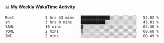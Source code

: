 <!--
**stamp711/stamp711** is a ✨ _special_ ✨ repository because its `README.md` (this file) appears on your GitHub profile.

Here are some ideas to get you started:

- 🔭 I’m currently working on ...
- 🌱 I’m currently learning ...
- 👯 I’m looking to collaborate on ...
- 🤔 I’m looking for help with ...
- 💬 Ask me about ...
- 📫 How to reach me: ...
- 😄 Pronouns: ...
- ⚡ Fun fact: ...
-->

📊 **My Weekly WakaTime Activity**

<!--START_SECTION:waka-->

```txt
Rust              3 hrs 43 mins   █████████████░░░░░░░░░░░░   52.02 %
sh                3 hrs 8 mins    ███████████░░░░░░░░░░░░░░   43.81 %
YAML              10 mins         ▓░░░░░░░░░░░░░░░░░░░░░░░░   02.48 %
TOML              2 mins          ▒░░░░░░░░░░░░░░░░░░░░░░░░   00.68 %
INI               2 mins          ░░░░░░░░░░░░░░░░░░░░░░░░░   00.49 %
```

<!--END_SECTION:waka-->
